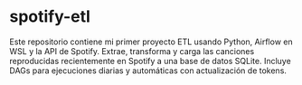 # spotify-etl
Este repositorio contiene mi primer proyecto ETL usando Python, Airflow en WSL y la API de Spotify. Extrae, transforma y carga las canciones reproducidas recientemente en Spotify a una base de datos SQLite. Incluye DAGs para ejecuciones diarias y automáticas con actualización de tokens.
